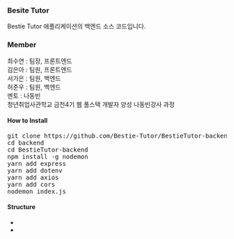 ### Besite Tutor

Bestie Tutor 애플리케이션의 백엔드 소스 코드입니다.

### Member
최수연 : 팀장, 프론트엔드<br>
김은아 : 팀원, 프론트엔드<br>
서가은 : 팀원, 백엔드<br>
허준우 : 팀원, 백엔드<br>
멘토 : 나동빈<br>
청년취업사관학교 금천4기 웹 풀스택 개발자 양성 나동빈강사 과정

#### How to Install

<pre>
git clone https://github.com/Bestie-Tutor/BestieTutor-backend.git
cd backend
cd BestieTutor-backend
npm install -g nodemon
yarn add express
yarn add dotenv
yarn add axios
yarn add cors
nodemon index.js
</pre>

#### Structure

* 
* 
